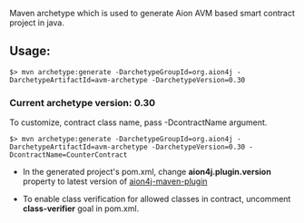 Maven archetype which is used to generate Aion AVM based smart contract project in java.

## Usage:

```
$> mvn archetype:generate -DarchetypeGroupId=org.aion4j -DarchetypeArtifactId=avm-archetype -DarchetypeVersion=0.30
```

### Current archetype version: 0.30

To customize, contract class name, pass -DcontractName argument.
```
$> mvn archetype:generate -DarchetypeGroupId=org.aion4j -DarchetypeArtifactId=avm-archetype -DarchetypeVersion=0.30 -DcontractName=CounterContract
```

- In the generated project's pom.xml, change **aion4j.plugin.version** property to latest version of [aion4j-maven-plugin](https://github.com/bloxbean/aion4j-maven-plugin)

- To enable class verification for allowed classes in contract, uncomment **class-verifier** goal in pom.xml.
